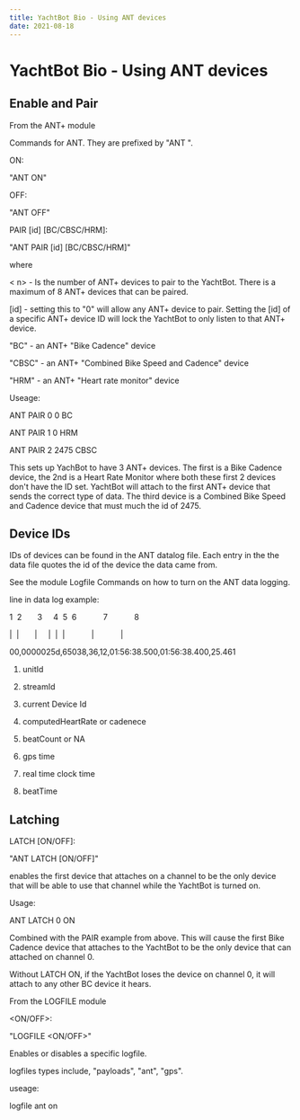 ```yaml
---
title: YachtBot Bio - Using ANT devices
date: 2021-08-18
---
```


# YachtBot Bio - Using ANT devices

## Enable and Pair

From the ANT+ module

Commands for ANT. They are prefixed by "ANT ".

ON:

"ANT ON"

OFF:

"ANT OFF"

PAIR <n> \[id\] \[BC/CBSC/HRM\]:

"ANT PAIR <n> \[id\] \[BC/CBSC/HRM\]"

where

\< n> - Is the number of ANT+ devices to pair to the YachtBot. There is a maximum of 8 ANT+ devices that can be paired.

\[id\] - setting this to "0" will allow any ANT+ device to pair. Setting the \[id\] of a specific ANT+ device ID will lock the YachtBot to only listen to that ANT+ device.

"BC" - an ANT+ "Bike Cadence" device

"CBSC" - an ANT+ "Combined Bike Speed and Cadence" device

"HRM" - an ANT+ "Heart rate monitor" device

Useage:

ANT PAIR 0 0 BC

ANT PAIR 1 0 HRM

ANT PAIR 2 2475 CBSC

This sets up YachBot to have 3 ANT+ devices. The first is a Bike Cadence device, the 2nd is a Heart Rate Monitor where both these first 2 devices don't have the ID set. YachtBot will attach to the first ANT+ device that sends the correct type of data. The third device is a Combined Bike Speed and Cadence device that must much the id of 2475.

## Device IDs

IDs of devices can be found in the ANT datalog file. Each entry in the the data file quotes the id of the device the data came from.

See the module Logfile Commands on how to turn on the ANT data logging.

line in data log example:

1  2       3     4  5  6            7            8

|  |       |     |  |  |            |            |

00,0000025d,65038,36,12,01:56:38.500,01:56:38.400,25.461

1. unitId

1. streamId

1. current Device Id

1. computedHeartRate or cadenece

1. beatCount or NA

1. gps time

1. real time clock time

1. beatTime

## Latching

LATCH <n> \[ON/OFF\]:

"ANT LATCH <n> \[ON/OFF\]"

enables the first device that attaches on a channel to be the only device that will be able to use that channel while the YachtBot is turned on.

Usage:

ANT LATCH 0 ON

Combined with the PAIR example from above. This will cause the first Bike Cadence device that attaches to the YachtBot to be the only device that can attached on channel 0.

Without LATCH ON, if the YachtBot loses the device on channel 0, it will attach to any other BC device it hears.

From the LOGFILE module

<logfile> \<ON/OFF>:

"LOGFILE <logfile> \<ON/OFF>"

Enables or disables a specific logfile.

logfiles types include, "payloads", "ant", "gps".

useage:

logfile ant on

